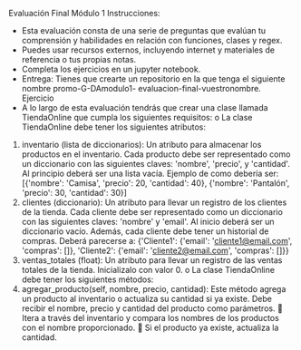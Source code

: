 Evaluación Final Módulo 1
Instrucciones:
- Esta evaluación consta de una serie de preguntas que evalúan tu comprensión y habilidades en
relación con funciones, clases y regex.
- Puedes usar recursos externos, incluyendo internet y materiales de referencia o tus propias
notas.
- Completa los ejercicios en un jupyter notebook.
- Entrega: Tienes que crearte un repositorio en la que tenga el siguiente nombre promo-G-DAmodulo1-
evaluacion-final-vuestronombre.
Ejercicio
- A lo largo de esta evaluación tendrás que crear una clase llamada TiendaOnline que cumpla los
siguientes requisitos:
o La clase TiendaOnline debe tener los siguientes atributos:
1. inventario (lista de diccionarios): Un atributo para almacenar los productos en
el inventario. Cada producto debe ser representado como un diccionario con las
siguientes claves: 'nombre', 'precio', y 'cantidad'. Al principio deberá ser
una lista vacía. Ejemplo de como debería ser:
[{'nombre': 'Camisa', 'precio': 20, 'cantidad': 40},
{'nombre': 'Pantalón', 'precio': 30, 'cantidad': 30}]
2. clientes (diccionario): Un atributo para llevar un registro de los clientes de la
tienda. Cada cliente debe ser representado como un diccionario con las
siguientes claves: 'nombre' y 'email'. Al inicio deberá ser un diccionario vacío.
Además, cada cliente debe tener un historial de compras. Deberá parecerse a:
{'Cliente1': {'email': 'cliente1@email.com', 'compras': []},
'Cliente2': {'email': 'cliente2@email.com', 'compras': []}}
3. ventas_totales (float): Un atributo para llevar un registro de las ventas totales
de la tienda. Inicializalo con valor 0.
o La clase TiendaOnline debe tener los siguientes métodos:
4. agregar_producto(self, nombre, precio, cantidad): Este método agrega
un producto al inventario o actualiza su cantidad si ya existe. Debe recibir el
nombre, precio y cantidad del producto como parámetros.
￿ Itera a través del inventario y compara los nombres de los productos con
el nombre proporcionado.
￿ Si el producto ya existe, actualiza la cantidad.
